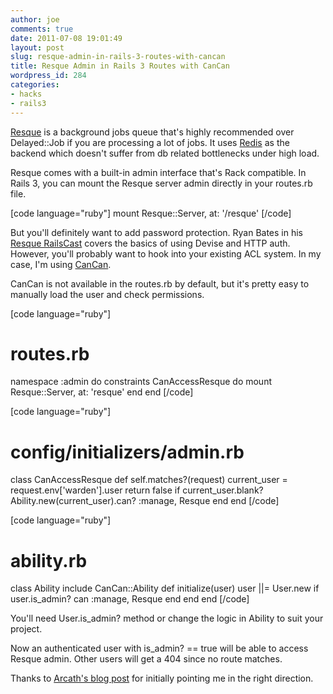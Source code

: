 ```yaml
---
author: joe
comments: true
date: 2011-07-08 19:01:49
layout: post
slug: resque-admin-in-rails-3-routes-with-cancan
title: Resque Admin in Rails 3 Routes with CanCan
wordpress_id: 284
categories:
- hacks
- rails3
---
```


[Resque](https://github.com/defunkt/resque) is a background jobs queue that's highly recommended over Delayed::Job if you are processing a lot of jobs. It uses [Redis](http://redis.io/) as the backend which doesn't suffer from db related bottlenecks under high load.

Resque comes with a built-in admin interface that's Rack compatible. In Rails 3, you can mount the Resque server admin directly in your routes.rb file.

[code language="ruby"]
mount Resque::Server, at: '/resque'
[/code]

But you'll definitely want to add password protection. Ryan Bates in his [Resque RailsCast](http://railscasts.com/episodes/271-resque) covers the basics of using Devise and HTTP auth. However, you'll probably want to hook into your existing ACL system. In my case, I'm using [CanCan](https://github.com/ryanb/cancan).

CanCan is not available in the routes.rb by default, but it's pretty easy to manually load the user and check permissions.

[code language="ruby"]
# routes.rb
namespace :admin do
  constraints CanAccessResque do
    mount Resque::Server, at: 'resque'
  end
end
[/code]

[code language="ruby"]
# config/initializers/admin.rb
class CanAccessResque
  def self.matches?(request)
    current_user = request.env['warden'].user
    return false if current_user.blank?
    Ability.new(current_user).can? :manage, Resque
  end
end
[/code]

[code language="ruby"]
# ability.rb
class Ability
  include CanCan::Ability
  def initialize(user)
    user ||= User.new
    if user.is_admin?
      can :manage, Resque
    end
  end
end
[/code]

You'll need User.is_admin? method or change the logic in Ability to suit your project.

Now an authenticated user with is_admin? == true will be able to access Resque admin. Other users will get a 404 since no route matches.

Thanks to [Arcath's blog post](http://www.arcath.net/posts/38) for initially pointing me in the right direction.

